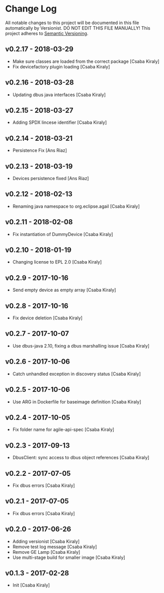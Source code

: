 # Change Log

All notable changes to this project will be documented in this file
automatically by Versionist. DO NOT EDIT THIS FILE MANUALLY!
This project adheres to [Semantic Versioning](http://semver.org/).

## v0.2.17 - 2018-03-29

* Make sure classes are loaded from the correct package [Csaba Kiraly]
* Fix devicefactory plugin loading [Csaba Kiraly]

## v0.2.16 - 2018-03-28

* Updating dbus java interfaces [Csaba Kiraly]

## v0.2.15 - 2018-03-27

* Adding SPDX lincese identifier [Csaba Kiraly]

## v0.2.14 - 2018-03-21

* Persistence Fix [Ans Riaz]

## v0.2.13 - 2018-03-19

* Devices persistence fixed [Ans Riaz]

## v0.2.12 - 2018-02-13

* Renaming java namespace to org.eclipse.agail [Csaba Kiraly]

## v0.2.11 - 2018-02-08

* Fix instantiation of DummyDevice [Csaba Kiraly]

## v0.2.10 - 2018-01-19

* Changing license to EPL 2.0 [Csaba Kiraly]

## v0.2.9 - 2017-10-16

* Send empty device as empty array [Csaba Kiraly]

## v0.2.8 - 2017-10-16

* Fix device deletion [Csaba Kiraly]

## v0.2.7 - 2017-10-07

* Use dbus-java 2.10, fixing a dbus marshalling issue [Csaba Kiraly]

## v0.2.6 - 2017-10-06

* Catch unhandled exception in discovery status [Csaba Kiraly]

## v0.2.5 - 2017-10-06

* Use ARG in Dockerfile for baseimage definition [Csaba Kiraly]

## v0.2.4 - 2017-10-05

* Fix folder name for agile-api-spec [Csaba Kiraly]

## v0.2.3 - 2017-09-13

* DbusClient: sync access to dbus object references [Csaba Kiraly]

## v0.2.2 - 2017-07-05

* Fix dbus errors [Csaba Kiraly]

## v0.2.1 - 2017-07-05

* Fix dbus errors [Csaba Kiraly]

## v0.2.0 - 2017-06-26

* Adding versionist [Csaba Kiraly]
* Remove test log message [Csaba Kiraly]
* Remove GE Lamp [Csaba Kiraly]
* Use multi-stage build for smaller image [Csaba Kiraly]

## v0.1.3 - 2017-02-28

* Init [Csaba Kiraly]
